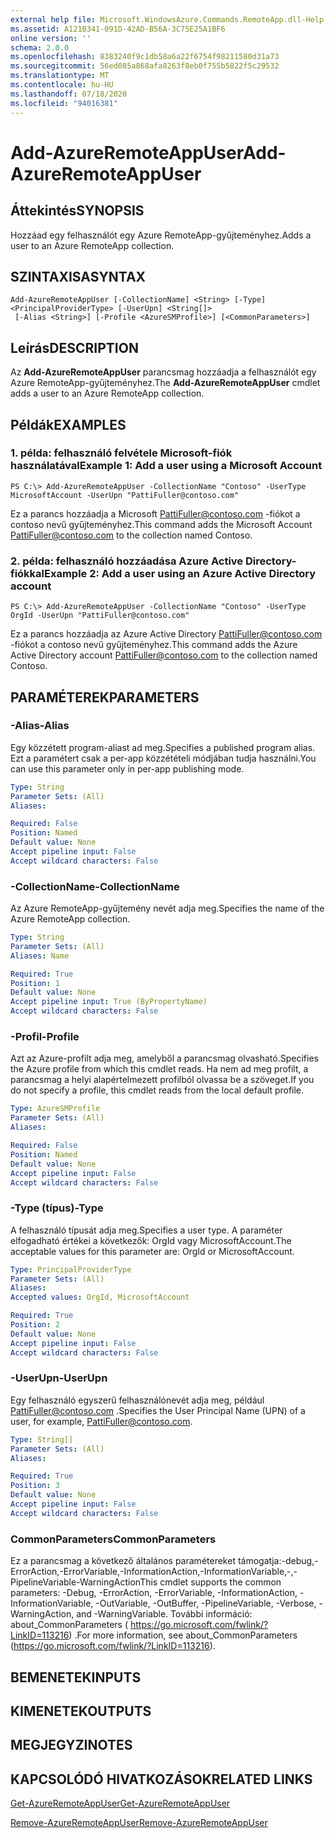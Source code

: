 ```yaml
---
external help file: Microsoft.WindowsAzure.Commands.RemoteApp.dll-Help.xml
ms.assetid: A121B341-091D-42AD-B56A-3C75E25A1BF6
online version: ''
schema: 2.0.0
ms.openlocfilehash: 8383240f9c1db58a6a22f6754f98211580d31a73
ms.sourcegitcommit: 56ed085a868afa8263f8eb0f755b5822f5c29532
ms.translationtype: MT
ms.contentlocale: hu-HU
ms.lasthandoff: 07/18/2020
ms.locfileid: "94016381"
---
```

# <span data-ttu-id="cb83d-101">Add-AzureRemoteAppUser</span><span class="sxs-lookup"><span data-stu-id="cb83d-101">Add-AzureRemoteAppUser</span></span>

## <span data-ttu-id="cb83d-102">Áttekintés</span><span class="sxs-lookup"><span data-stu-id="cb83d-102">SYNOPSIS</span></span>
<span data-ttu-id="cb83d-103">Hozzáad egy felhasználót egy Azure RemoteApp-gyűjteményhez.</span><span class="sxs-lookup"><span data-stu-id="cb83d-103">Adds a user to an Azure RemoteApp collection.</span></span>

## <span data-ttu-id="cb83d-104">SZINTAXISA</span><span class="sxs-lookup"><span data-stu-id="cb83d-104">SYNTAX</span></span>

```
Add-AzureRemoteAppUser [-CollectionName] <String> [-Type] <PrincipalProviderType> [-UserUpn] <String[]>
 [-Alias <String>] [-Profile <AzureSMProfile>] [<CommonParameters>]
```

## <span data-ttu-id="cb83d-105">Leírás</span><span class="sxs-lookup"><span data-stu-id="cb83d-105">DESCRIPTION</span></span>
<span data-ttu-id="cb83d-106">Az **Add-AzureRemoteAppUser** parancsmag hozzáadja a felhasználót egy Azure RemoteApp-gyűjteményhez.</span><span class="sxs-lookup"><span data-stu-id="cb83d-106">The **Add-AzureRemoteAppUser** cmdlet adds a user to an Azure RemoteApp collection.</span></span>

## <span data-ttu-id="cb83d-107">Példák</span><span class="sxs-lookup"><span data-stu-id="cb83d-107">EXAMPLES</span></span>

### <span data-ttu-id="cb83d-108">1. példa: felhasználó felvétele Microsoft-fiók használatával</span><span class="sxs-lookup"><span data-stu-id="cb83d-108">Example 1: Add a user using a Microsoft Account</span></span>
```
PS C:\> Add-AzureRemoteAppUser -CollectionName "Contoso" -UserType MicrosoftAccount -UserUpn "PattiFuller@contoso.com"
```

<span data-ttu-id="cb83d-109">Ez a parancs hozzáadja a Microsoft PattiFuller@contoso.com -fiókot a contoso nevű gyűjteményhez.</span><span class="sxs-lookup"><span data-stu-id="cb83d-109">This command adds the Microsoft Account PattiFuller@contoso.com to the collection named Contoso.</span></span>

### <span data-ttu-id="cb83d-110">2. példa: felhasználó hozzáadása Azure Active Directory-fiókkal</span><span class="sxs-lookup"><span data-stu-id="cb83d-110">Example 2: Add a user using an Azure Active Directory account</span></span>
```
PS C:\> Add-AzureRemoteAppUser -CollectionName "Contoso" -UserType OrgId -UserUpn "PattiFuller@contoso.com"
```

<span data-ttu-id="cb83d-111">Ez a parancs hozzáadja az Azure Active Directory PattiFuller@contoso.com -fiókot a contoso nevű gyűjteményhez.</span><span class="sxs-lookup"><span data-stu-id="cb83d-111">This command adds the Azure Active Directory account PattiFuller@contoso.com to the collection named Contoso.</span></span>

## <span data-ttu-id="cb83d-112">PARAMÉTEREK</span><span class="sxs-lookup"><span data-stu-id="cb83d-112">PARAMETERS</span></span>

### <span data-ttu-id="cb83d-113">-Alias</span><span class="sxs-lookup"><span data-stu-id="cb83d-113">-Alias</span></span>
<span data-ttu-id="cb83d-114">Egy közzétett program-aliast ad meg.</span><span class="sxs-lookup"><span data-stu-id="cb83d-114">Specifies a published program alias.</span></span>
<span data-ttu-id="cb83d-115">Ezt a paramétert csak a per-app közzétételi módjában tudja használni.</span><span class="sxs-lookup"><span data-stu-id="cb83d-115">You can use this parameter only in per-app publishing mode.</span></span>

```yaml
Type: String
Parameter Sets: (All)
Aliases: 

Required: False
Position: Named
Default value: None
Accept pipeline input: False
Accept wildcard characters: False
```

### <span data-ttu-id="cb83d-116">-CollectionName</span><span class="sxs-lookup"><span data-stu-id="cb83d-116">-CollectionName</span></span>
<span data-ttu-id="cb83d-117">Az Azure RemoteApp-gyűjtemény nevét adja meg.</span><span class="sxs-lookup"><span data-stu-id="cb83d-117">Specifies the name of the Azure RemoteApp collection.</span></span>

```yaml
Type: String
Parameter Sets: (All)
Aliases: Name

Required: True
Position: 1
Default value: None
Accept pipeline input: True (ByPropertyName)
Accept wildcard characters: False
```

### <span data-ttu-id="cb83d-118">-Profil</span><span class="sxs-lookup"><span data-stu-id="cb83d-118">-Profile</span></span>
<span data-ttu-id="cb83d-119">Azt az Azure-profilt adja meg, amelyből a parancsmag olvasható.</span><span class="sxs-lookup"><span data-stu-id="cb83d-119">Specifies the Azure profile from which this cmdlet reads.</span></span>
<span data-ttu-id="cb83d-120">Ha nem ad meg profilt, a parancsmag a helyi alapértelmezett profilból olvassa be a szöveget.</span><span class="sxs-lookup"><span data-stu-id="cb83d-120">If you do not specify a profile, this cmdlet reads from the local default profile.</span></span>

```yaml
Type: AzureSMProfile
Parameter Sets: (All)
Aliases: 

Required: False
Position: Named
Default value: None
Accept pipeline input: False
Accept wildcard characters: False
```

### <span data-ttu-id="cb83d-121">-Type (típus)</span><span class="sxs-lookup"><span data-stu-id="cb83d-121">-Type</span></span>
<span data-ttu-id="cb83d-122">A felhasználó típusát adja meg.</span><span class="sxs-lookup"><span data-stu-id="cb83d-122">Specifies a user type.</span></span>
<span data-ttu-id="cb83d-123">A paraméter elfogadható értékei a következők: OrgId vagy MicrosoftAccount.</span><span class="sxs-lookup"><span data-stu-id="cb83d-123">The acceptable values for this parameter are: OrgId or MicrosoftAccount.</span></span>

```yaml
Type: PrincipalProviderType
Parameter Sets: (All)
Aliases: 
Accepted values: OrgId, MicrosoftAccount

Required: True
Position: 2
Default value: None
Accept pipeline input: False
Accept wildcard characters: False
```

### <span data-ttu-id="cb83d-124">-UserUpn</span><span class="sxs-lookup"><span data-stu-id="cb83d-124">-UserUpn</span></span>
<span data-ttu-id="cb83d-125">Egy felhasználó egyszerű felhasználónevét adja meg, például PattiFuller@contoso.com .</span><span class="sxs-lookup"><span data-stu-id="cb83d-125">Specifies the User Principal Name (UPN) of a user, for example, PattiFuller@contoso.com.</span></span>

```yaml
Type: String[]
Parameter Sets: (All)
Aliases: 

Required: True
Position: 3
Default value: None
Accept pipeline input: False
Accept wildcard characters: False
```

### <span data-ttu-id="cb83d-126">CommonParameters</span><span class="sxs-lookup"><span data-stu-id="cb83d-126">CommonParameters</span></span>
<span data-ttu-id="cb83d-127">Ez a parancsmag a következő általános paramétereket támogatja:-debug,-ErrorAction,-ErrorVariable,-InformationAction,-InformationVariable,-,-PipelineVariable-WarningAction</span><span class="sxs-lookup"><span data-stu-id="cb83d-127">This cmdlet supports the common parameters: -Debug, -ErrorAction, -ErrorVariable, -InformationAction, -InformationVariable, -OutVariable, -OutBuffer, -PipelineVariable, -Verbose, -WarningAction, and -WarningVariable.</span></span> <span data-ttu-id="cb83d-128">További információ: about_CommonParameters ( https://go.microsoft.com/fwlink/?LinkID=113216) .</span><span class="sxs-lookup"><span data-stu-id="cb83d-128">For more information, see about_CommonParameters (https://go.microsoft.com/fwlink/?LinkID=113216).</span></span>

## <span data-ttu-id="cb83d-129">BEMENETEK</span><span class="sxs-lookup"><span data-stu-id="cb83d-129">INPUTS</span></span>

## <span data-ttu-id="cb83d-130">KIMENETEK</span><span class="sxs-lookup"><span data-stu-id="cb83d-130">OUTPUTS</span></span>

## <span data-ttu-id="cb83d-131">MEGJEGYZI</span><span class="sxs-lookup"><span data-stu-id="cb83d-131">NOTES</span></span>

## <span data-ttu-id="cb83d-132">KAPCSOLÓDÓ HIVATKOZÁSOK</span><span class="sxs-lookup"><span data-stu-id="cb83d-132">RELATED LINKS</span></span>

[<span data-ttu-id="cb83d-133">Get-AzureRemoteAppUser</span><span class="sxs-lookup"><span data-stu-id="cb83d-133">Get-AzureRemoteAppUser</span></span>](./Get-AzureRemoteAppUser.md)

[<span data-ttu-id="cb83d-134">Remove-AzureRemoteAppUser</span><span class="sxs-lookup"><span data-stu-id="cb83d-134">Remove-AzureRemoteAppUser</span></span>](./Remove-AzureRemoteAppUser.md)


